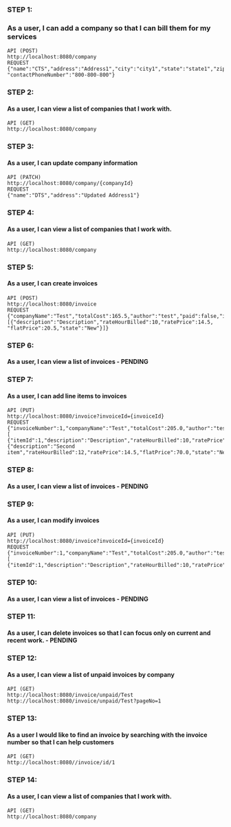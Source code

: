 ### STEP 1: 
### As a user, I can add a company so that I can bill them for my services
```
API (POST)
http://localhost:8080/company
REQUEST  				
{"name":"CTS","address":"Address1","city":"city1","state":"state1","zip":"91367","contactName":"Mike","contactTitle":"CEO",
"contactPhoneNumber":"800-800-800"}
```

### STEP 2: 
#### As a user, I can view a list of companies that I work with.
```
API (GET)
http://localhost:8080/company
```

### STEP 3: 
#### As a user, I can update company information
```
API (PATCH)
http://localhost:8080/company/{companyId}
REQUEST
{"name":"DTS","address":"Updated Address1"}
```

### STEP 4: 
#### As a user, I can view a list of companies that I work with.
```
API (GET)
http://localhost:8080/company
```

### STEP 5: 
#### As a user, I can create invoices
```
API (POST)
http://localhost:8080/invoice
REQUEST
{"companyName":"Test","totalCost":165.5,"author":"test","paid":false,"items":[{"description":"Description","rateHourBilled":10,"ratePrice":14.5,
"flatPrice":20.5,"state":"New"}]}
```

### STEP 6: 
#### As a user, I can view a list of invoices - PENDING

### STEP 7: 
#### As a user, I can add line items to invoices
```
API (PUT)
http://localhost:8080/invoice?invoiceId={invoiceId}
REQUEST
{"invoiceNumber":1,"companyName":"Test","totalCost":205.0,"author":"test","paid":false,"items":[
{"itemId":1,"description":"Description","rateHourBilled":10,"ratePrice":14.5,"flatPrice":60.0,"state":"Modified"},
{"description":"Second item","rateHourBilled":12,"ratePrice":14.5,"flatPrice":70.0,"state":"New"}]}
```

### STEP 8: 
#### As a user, I can view a list of invoices - PENDING

### STEP 9: 
#### As a user, I can modify invoices
```
API (PUT)
http://localhost:8080/invoice?invoiceId={invoiceId}
REQUEST
{"invoiceNumber":1,"companyName":"Test","totalCost":205.0,"author":"test","paid":false,"items":[
{"itemId":1,"description":"Description","rateHourBilled":10,"ratePrice":14.5,"flatPrice":60.0,"state":"Modified"}]}
```

### STEP 10: 
#### As a user, I can view a list of invoices - PENDING

### STEP 11: 
#### As a user, I can delete invoices so that I can focus only on current and recent work. - PENDING

### STEP 12: 
#### As a user, I can view a list of unpaid invoices by company
```
API (GET)
http://localhost:8080/invoice/unpaid/Test
http://localhost:8080/invoice/unpaid/Test?pageNo=1
```

### STEP 13: 
#### As a user I would like to find an invoice by searching with the invoice number so that I can help customers
```
API (GET)
http://localhost:8080//invoice/id/1
```

### STEP 14: 
#### As a user, I can view a list of companies that I work with.
```
API (GET)
http://localhost:8080/company
```
